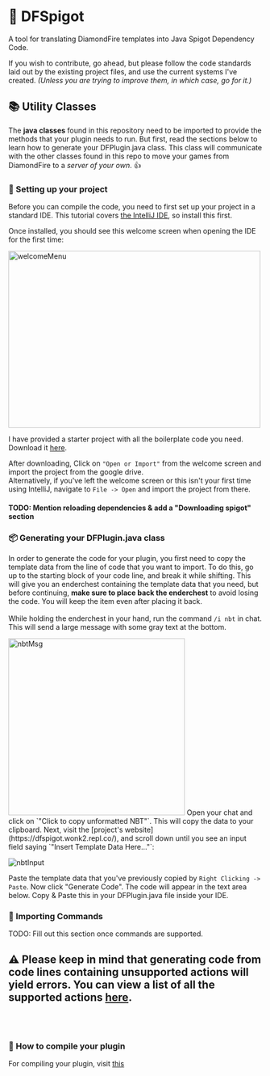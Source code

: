 # 💎 DFSpigot
A tool for translating DiamondFire templates into Java Spigot Dependency Code.&nbsp;

If you wish to contribute, go ahead, but please follow the code standards laid out by the existing project files, and use the current systems I've created.
*(Unless you are trying to improve them, in which case, go for it.)*


## 📚 Utility Classes
The **java classes** found in this repository need to be imported to provide the methods that your plugin needs to run. But first, read the sections below to learn how to generate your DFPlugin.java class. This class will communicate with the other classes found in this repo to move your games from DiamondFire to a *server of your own*. 👍

### 💾 Setting up your project
Before you can compile the code, you need to first set up your project in a standard IDE. This tutorial covers [the IntelliJ IDE](https://www.jetbrains.com/idea/download/download-thanks.html?platform=windows&code=IIC), so install this first.

Once installed, you should see this welcome screen when opening the IDE for the first time:

<img src="https://user-images.githubusercontent.com/106038003/179754749-bd1dd846-dc9e-4969-adad-cf449aefd0ec.png" width=500px; height=350px; alt="welcomeMenu">

I have provided a starter project with all the boilerplate code you need. Download it [here](https://drive.google.com/drive/folders/17_R8zd2wP7fS9Sk1wV10HNqDKZxBQKew?usp=sharing).<br>

After downloading, Click on `"Open or Import"` from the welcome screen and import the project from the google drive.
<br>
Alternatively, if you've left the welcome screen or this isn't your first time using IntelliJ, navigate to `File -> Open` and import the project from there.

#### TODO: Mention reloading dependencies & add a "Downloading spigot" section

### 📦 Generating your DFPlugin.java class
In order to generate the code for your plugin, you first need to copy the template data from the line of code that you want to import. To do this, go up to the starting block of your code line, and break it while shifting. This will give you an enderchest containing the template data that you need, but before continuing, **make sure to place back the enderchest** to avoid losing the code. You will keep the item even after placing it back.
<br><br>
While holding the enderchest in your hand, run the command `/i nbt` in chat. This will send a large message with some gray text at the bottom.


<img src="https://user-images.githubusercontent.com/106038003/179759270-3ab19a91-d937-4e7d-9895-906abb05672d.png" height=350px; alt="nbtMsg">
Open your chat and click on `"Click to copy unformatted NBT"`. This will copy the data to your clipboard. Next, visit the [project's website](https://dfspigot.wonk2.repl.co/), and scroll down until you see an input field saying `"Insert Template Data Here..."`:


![nbtInput](https://user-images.githubusercontent.com/106038003/179760177-955f575e-23c7-47bc-8d73-f0d9bd90974b.png)

Paste the template data that you've previously copied by `Right Clicking -> Paste`. Now click "Generate Code". The code will appear in the text area below. Copy & Paste this in your DFPlugin.java file inside your IDE.
<br>

### 🎁 Importing Commands
TODO: Fill out this section once commands are supported.

## ⚠️ Please keep in mind that generating code from code lines containing unsupported actions will yield errors. You can view a list of all the supported actions [here](https://github.com/Wonkers0/DFSpigot/blob/main/supported_actions.md).
<br><br>
### 📙 How to compile your plugin
For compiling your plugin, visit [this](https://github.com/Wonkers0/DFSpigot/blob/main/compiling_tutorial.md)
